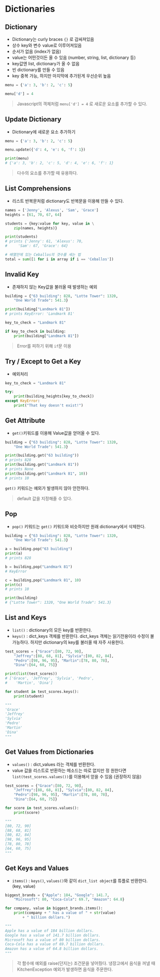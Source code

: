 # Dictionaries

## Dictionary

- Dictionary는 curly braces `{}` 로 감싸져있음
- 상수 key와 변수 value로 이루어져있음
- 순서가 없음 (index가 없음)
- value는 어떤것이든 올 수 있음 (number, string, list, dictionary 등)
- key값엔 list, dictionary가 올 수 없음
- 빈 dictionary를 만들 수 있음
- key 중복 가능, 하지만 마지막에 추가된게 우선순위 높음

```py
menu = {'a': 3, 'b': 2, 'c': 5}

menu['d'] = 4
```

>Javascript의 객체처럼 `menu['d'] = 4` 로 새로운 요소를 추가할 수 있다.

## Update Dictionary

- Dictionary에 새로운 요소 추가하기

```py
menu = {'a': 3, 'b': 2, 'c': 5}

menu.update({'d': 4, 'e': 6, 'f': 1})

print(menu)
# {'a': 3, 'b': 2, 'c': 5, 'd': 4, 'e': 6, 'f': 1}
```

>다수의 요소를 추가할 때 유용하다.

## List Comprehensions

- 리스트 반복문처럼 dictionary도 반복문을 이용해 만들 수 있다.

```py
names = ['Jenny', 'Alexus', 'Sam', 'Grace']
heights = [61, 70, 67, 64]

students = {key:value for key, value in \
    zip(names, heights)}

print(students)
# prints {'Jenny': 61, 'Alexus': 70,
#     'Sam': 67, 'Grace': 64}

# 배열안에 있는 Ceballos의 갯수를 세는 법
total = sum([1 for i in array if i == 'Ceballos'])
```

## Invalid Key

- 존재하지 않는 Key값을 불러올 때 발생하는 예외

```py
building = {"63 building": 828, "Lotte Tower": 1320,
    "One World Trade": 541.3}

print(building["Landmark 81"])
# prints KeyError: 'Landmark 81'

key_to_check = "Landmark 81"

if key_to_check in building:
    print(building["Landmark 81"])
```

>Error를 피하기 위해 `if`문 이용

## Try / Except to Get a Key

- 예외처리

```py
key_to_check = "Landmark 81"

try:
    print(building_heights[key_to_check])
except KeyError:
    print("That key doesn't exist!")
```

## Get Attribute

- `get()`키워드를 이용해 Value값을 얻어올 수 있다.

```py
building = {"63 building": 828, "Lotte Tower": 1320,
    "One World Trade": 541.3}

print(building.get("63 building"))
# prints 828
print(building.get("Landmark 81"))
# prints None
print(building.get("Landmark 81", 10))
# prints 10
```

`get()` 키워드는 예외가 발생하지 않아 안전하다.

>default 값을 지정해줄 수 있다.

## Pop

- `pop()` 키워드는 `get()` 키워드와 비슷하지만 원래 dictionary에서 삭제한다.

```py
building = {"63 building": 828, "Lotte Tower": 1320,
    "One World Trade": 541.3}

a = building.pop("63 building")
print(a)
# prints 828

b = building,pop("Landmark 81")
# KeyError

c = building,pop("Landmark 81", 10)
print(c)
# prints 10

print(building)
# {"Lotte Tower": 1320, "One World Trade": 541.3}
```

## List and Keys

- `list()` : dictionary의 모든 key를 반환한다.
- `keys()` : dict_keys 객체를 반환한다. dict_keys 객체는 읽기전용이라 수정이 불가능하다.
하지만 dictionary의 key를 불러올 때 자주 사용한다.

```py
test_scores = {"Grace":[80, 72, 90],
    "Jeffrey":[88, 68, 81], "Sylvia":[80, 82, 84],
    "Pedro":[98, 96, 95], "Martin":[78, 80, 78],
    "Dina":[64, 60, 75]}

print(list(test_scores))
# ['Grace', 'Jeffrey', 'Sylvia', 'Pedro',
#    'Martin', 'Dina']

for student in test_scores.keys():
    print(student)

"""
'Grace'
'Jeffrey'
'Sylvia'
'Pedro'
'Martin'
'Dina'
"""
```

## Get Values from Dictionaries

- `values()` : dict_values 라는 객체를 반환한다.
- value 값을 리스트로 반환하는 메소드는 따로 없지만 정 원한다면 `list(test_scores.values())`를 이용해서 얻을 수 있음 (권장하지 않음)

```py
test_scores = {"Grace":[80, 72, 90],
    "Jeffrey":[88, 68, 81], "Sylvia":[80, 82, 84],
    "Pedro":[98, 96, 95], "Martin":[78, 80, 78],
    "Dina":[64, 60, 75]}

for score in test_scores.values():
    print(score)

"""
[80, 72, 90]
[88, 68, 81]
[80, 82, 84]
[98, 96, 95]
[78, 80, 78]
[64, 60, 75]
"""
```

## Get Keys and Values

- `items()` : `keys()`, `values()`와 같이 `dict_list object`를 튜플로 반환한다. (key, value)

```py
biggest_brands = {"Apple": 184, "Google": 141.7,
    "Microsoft": 80, "Coca-Cola": 69.7, "Amazon": 64.8}

for company, value in biggest_brands.items():
    print(company + " has a value of " + str(value)
        + " billion dollars.")

"""
Apple has a value of 184 billion dollars.
Google has a value of 141.7 billion dollars.
Microsoft has a value of 80 billion dollars.
Coca-Cola has a value of 69.7 billion dollars.
Amazon has a value of 64.8 billion dollars.
"""
```

>각 함수에 예외를 raise(던지는) 조건문을 넣어줬다.
>냉장고에서 음식을 꺼낼 때 KitchenException 예외가 발생하면 음식을 주문한다.

